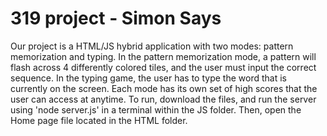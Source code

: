# 319 project - Simon Says

Our project is a HTML/JS hybrid application with two modes: pattern memorization and typing. In the pattern memorization mode, a pattern will flash across 4 differently colored tiles, and the user must input the correct sequence. In the typing game, the user has to type the word that is currently on the screen. Each mode has its own set of high scores that the user can access at anytime.
To run, download the files, and run the server using 'node server.js' in a terminal within the JS folder. Then, open the Home page file located in the HTML folder.